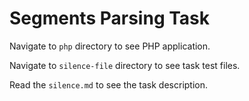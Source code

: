 # Segments Parsing Task

Navigate to `php` directory to see PHP application.

Navigate to `silence-file` directory to see task test files.

Read the `silence.md` to see the task description.
